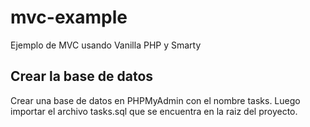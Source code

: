 # mvc-example
Ejemplo de MVC usando Vanilla PHP y Smarty

## Crear la base de datos
Crear una base de datos en PHPMyAdmin con el nombre tasks.
Luego importar el archivo tasks.sql que se encuentra en la raiz del proyecto.

